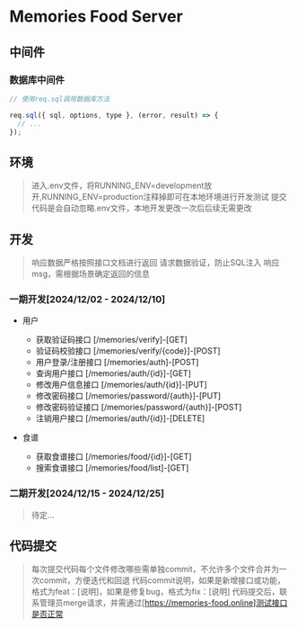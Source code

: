 # Memories Food Server

## 中间件

### 数据库中间件

```javascript
// 使用req.sql调用数据库方法

req.sql({ sql, options, type }, (error, result) => {
  // ...
});
```

## 环境

> 进入.env文件，将RUNNING_ENV=development放开,RUNNING_ENV=production注释掉即可在本地环境进行开发测试
> 提交代码是会自动忽略.env文件，本地开发更改一次后后续无需更改

## 开发

> 响应数据严格按照接口文档进行返回
> 请求数据验证，防止SQL注入
> 响应msg，需根据场景确定返回的信息

### 一期开发[2024/12/02 - 2024/12/10]

- 用户

  - 获取验证码接口 [/memories/verify]-[GET]
  - 验证码校验接口 [/memories/verify/{code}]-[POST]
  - 用户登录/注册接口 [/memories/auth]-[POST]
  - 查询用户接口 [/memories/auth/{id}]-[GET]
  - 修改用户信息接口 [/memories/auth/{id}]-[PUT]
  - 修改密码接口 [/memories/password/{auth}]-[PUT]
  - 修改密码验证接口 [/memories/password/{auth}]-[POST]
  - 注销用户接口 [/memories/auth/{id}]-[DELETE]

- 食谱

  - 获取食谱接口 [/memories/food/{id}]-[GET]
  - 搜索食谱接口 [/memories/food/list]-[GET]

### 二期开发[2024/12/15 - 2024/12/25]

> 待定...

## 代码提交

> 每次提交代码每个文件修改哪些需单独commit，不允许多个文件合并为一次commit，方便迭代和回退
> 代码commit说明，如果是新增接口或功能，格式为feat：[说明]，如果是修复bug，格式为fix：[说明]
> 代码提交后，联系管理员merge请求，并需通过[https://memories-food.online]测试接口是否正常
